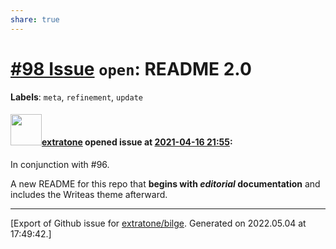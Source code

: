 ```yaml
---
share: true
---
```

# [\#98 Issue](https://github.com/extratone/bilge/issues/98) `open`: README 2.0
**Labels**: `meta`, `refinement`, `update`


#### <img src="https://avatars.githubusercontent.com/u/43663476?u=5047287ff0b8c3ce7f7e5858d204c9b3e57d8e44&v=4" width="50">[extratone](https://github.com/extratone) opened issue at [2021-04-16 21:55](https://github.com/extratone/bilge/issues/98):

In conjunction with #96.

A new README for this repo that **begins with _editorial_ documentation** and includes the Writeas theme afterward.




-------------------------------------------------------------------------------



[Export of Github issue for [extratone/bilge](https://github.com/extratone/bilge). Generated on 2022.05.04 at 17:49:42.]
